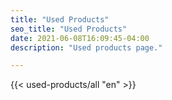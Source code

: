 ```yaml
---
title: "Used Products"
seo_title: "Used Products"
date: 2021-06-08T16:09:45-04:00
description: "Used products page."

---
```


{{< used-products/all "en" >}}
